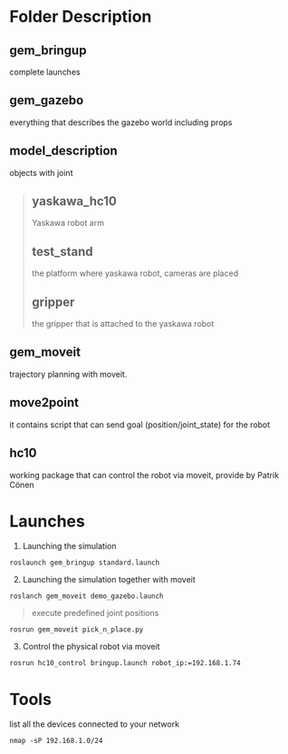 # Folder Description
## gem_bringup
complete launches
## gem_gazebo
everything that describes the gazebo world including props
## model_description
objects with joint
> ## yaskawa_hc10
> Yaskawa robot arm
> ## test_stand
> the platform where yaskawa robot, cameras are placed
> ## gripper
> the gripper that is attached to the yaskawa robot
## gem_moveit
trajectory planning with moveit. 
## move2point
it contains script that can send goal (position/joint_state) for the robot
## hc10
working package that can control the robot via moveit, provide by Patrik Cönen
# Launches
1. Launching the simulation
```
roslaunch gem_bringup standard.launch
```
2. Launching the simulation together with moveit
```
roslanch gem_moveit demo_gazebo.launch
```
> execute predefined joint positions
```
rosrun gem_moveit pick_n_place.py
```
3. Control the physical robot via moveit
```
rosrun hc10_control bringup.launch robot_ip:=192.168.1.74
```

# Tools
list all the devices connected to your network
```
nmap -sP 192.168.1.0/24
```